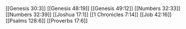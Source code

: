 [[Genesis 30:3]]
[[Genesis 48:19]]
[[Genesis 49:12]]
[[Numbers 32:33]]
[[Numbers 32:39]]
[[Joshua 17:1]]
[[1 Chronicles 7:14]]
[[Job 42:16]]
[[Psalms 128:6]]
[[Proverbs 17:6]]
